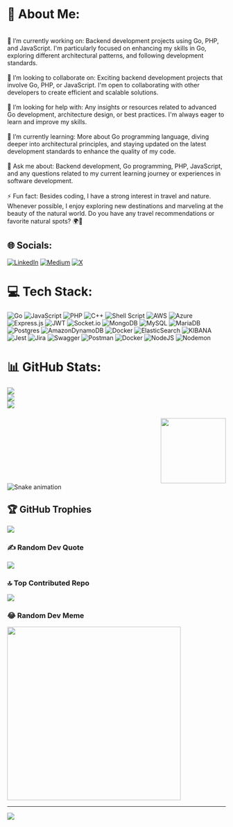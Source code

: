 # 💫 About Me:
<br>🔭 I’m currently working on: Backend development projects using Go, PHP, and JavaScript. I'm particularly focused on enhancing my skills in Go, exploring different architectural patterns, and following development standards.<br><br>👯 I’m looking to collaborate on: Exciting backend development projects that involve Go, PHP, or JavaScript. I'm open to collaborating with other developers to create efficient and scalable solutions.<br><br>🤝 I’m looking for help with: Any insights or resources related to advanced Go development, architecture design, or best practices. I'm always eager to learn and improve my skills.<br><br>🌱 I’m currently learning: More about Go programming language, diving deeper into architectural principles, and staying updated on the latest development standards to enhance the quality of my code.<br><br>💬 Ask me about: Backend development, Go programming, PHP, JavaScript, and any questions related to my current learning journey or experiences in software development.<br><br>⚡ Fun fact: Besides coding, I have a strong interest in travel and nature. Whenever possible, I enjoy exploring new destinations and marveling at the beauty of the natural world. Do you have any travel recommendations or favorite natural spots? 🌍🌳


## 🌐 Socials:
[![LinkedIn](https://img.shields.io/badge/LinkedIn-%230077B5.svg?logo=linkedin&logoColor=white)](https://linkedin.com/in/walacesoares) [![Medium](https://img.shields.io/badge/Medium-12100E?logo=medium&logoColor=white)](https://medium.com/@@walacesoares28) [![X](https://img.shields.io/badge/X-black.svg?logo=X&logoColor=white)](https://x.com/walacesoaress) 

# 💻 Tech Stack:
![Go](https://img.shields.io/badge/go-%2300ADD8.svg?style=plastic&logo=go&logoColor=white) ![JavaScript](https://img.shields.io/badge/javascript-%23323330.svg?style=plastic&logo=javascript&logoColor=%23F7DF1E) ![PHP](https://img.shields.io/badge/php-%23777BB4.svg?style=plastic&logo=php&logoColor=white) ![C++](https://img.shields.io/badge/c++-%2300599C.svg?style=plastic&logo=c%2B%2B&logoColor=white) ![Shell Script](https://img.shields.io/badge/shell_script-%23121011.svg?style=plastic&logo=gnu-bash&logoColor=white) ![AWS](https://img.shields.io/badge/AWS-%23FF9900.svg?style=plastic&logo=amazon-aws&logoColor=white) ![Azure](https://img.shields.io/badge/azure-%230072C6.svg?style=plastic&logo=microsoftazure&logoColor=white) ![Express.js](https://img.shields.io/badge/express.js-%23404d59.svg?style=plastic&logo=express&logoColor=%2361DAFB) ![JWT](https://img.shields.io/badge/JWT-black?style=plastic&logo=JSON%20web%20tokens) ![Socket.io](https://img.shields.io/badge/Socket.io-black?style=plastic&logo=socket.io&badgeColor=010101) ![MongoDB](https://img.shields.io/badge/MongoDB-%234ea94b.svg?style=plastic&logo=mongodb&logoColor=white) ![MySQL](https://img.shields.io/badge/mysql-%2300000f.svg?style=plastic&logo=mysql&logoColor=white) ![MariaDB](https://img.shields.io/badge/MariaDB-003545?style=plastic&logo=mariadb&logoColor=white) ![Postgres](https://img.shields.io/badge/postgres-%23316192.svg?style=plastic&logo=postgresql&logoColor=white) ![AmazonDynamoDB](https://img.shields.io/badge/Amazon%20DynamoDB-4053D6?style=plastic&logo=Amazon%20DynamoDB&logoColor=white) ![Docker](https://img.shields.io/badge/docker-%230db7ed.svg?style=plastic&logo=docker&logoColor=white) ![ElasticSearch](https://img.shields.io/badge/-ElasticSearch-005571?style=plastic&logo=elasticsearch) ![KIBANA](https://img.shields.io/badge/kibana-005571.svg?style=plastic&logo=kibana&logoColor=white&color=%23005571) ![Jest](https://img.shields.io/badge/-jest-%23C21325?style=plastic&logo=jest&logoColor=white) ![Jira](https://img.shields.io/badge/jira-%230A0FFF.svg?style=plastic&logo=jira&logoColor=white) ![Swagger](https://img.shields.io/badge/-Swagger-%23Clojure?style=plastic&logo=swagger&logoColor=white) ![Postman](https://img.shields.io/badge/Postman-FF6C37?style=plastic&logo=postman&logoColor=white) ![Docker](https://img.shields.io/badge/docker-%230db7ed.svg?style=plastic&logo=docker&logoColor=white) ![NodeJS](https://img.shields.io/badge/node.js-6DA55F?style=plastic&logo=node.js&logoColor=white) ![Nodemon](https://img.shields.io/badge/NODEMON-%23323330.svg?style=plastic&logo=nodemon&logoColor=%BBDEAD)
# 📊 GitHub Stats:
![](https://github-readme-stats.vercel.app/api?username=walacesoares&theme=blueberry&hide_border=false&include_all_commits=true&count_private=false)<br/>
![](https://github-readme-streak-stats.herokuapp.com/?user=walacesoares&theme=blueberry&hide_border=false)<br/>
![](https://github-readme-stats.vercel.app/api/top-langs/?username=walacesoares&theme=blueberry&hide_border=false&include_all_commits=true&count_private=false&layout=compact)

###

<img align="right" height="150" src="https://i.imgflip.com/65efzo.gif"  />

###

<br clear="both">

<img src="https://raw.githubusercontent.com/walacesoares/walacesoares/output/snake.svg" alt="Snake animation" />

###

## 🏆 GitHub Trophies
![](https://github-profile-trophy.vercel.app/?username=walacesoares&theme=discord&no-frame=false&no-bg=false&margin-w=4)

### ✍️ Random Dev Quote
![](https://quotes-github-readme.vercel.app/api?type=horizontal&theme=tokyonight)

### 🔝 Top Contributed Repo
![](https://github-contributor-stats.vercel.app/api?username=walacesoares&limit=5&theme=tokyonight&combine_all_yearly_contributions=true)

### 😂 Random Dev Meme
<img src='https://randommeme-five.vercel.app/' style="height: 400px;"/>

---
[![](https://visitcount.itsvg.in/api?id=walacesoares&icon=6&color=3)](https://visitcount.itsvg.in)

<!-- Proudly created with GPRM ( https://gprm.itsvg.in ) -->
